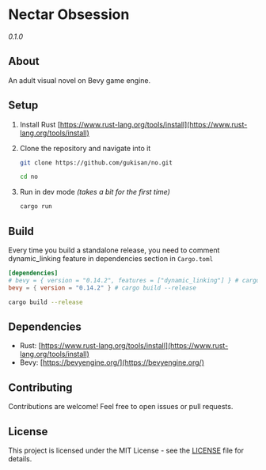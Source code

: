 # Nectar Obsession

_0.1.0_

## About

An adult visual novel on Bevy game engine.

## Setup

1. Install Rust [https://www.rust-lang.org/tools/install](https://www.rust-lang.org/tools/install)

2. Clone the repository and navigate into it

    ```bash
    git clone https://github.com/gukisan/no.git

    cd no
    ```

3. Run in dev mode _(takes a bit for the first time)_
    ```bash
    cargo run
    ```

## Build

Every time you build a standalone release, you need to comment dynamic_linking feature in dependencies section in `Cargo.toml`

```toml
[dependencies]
# bevy = { version = "0.14.2", features = ["dynamic_linking"] } # cargo run
bevy = { version = "0.14.2" } # cargo build --release
```

```bash
cargo build --release
```

## Dependencies

-   Rust: [https://www.rust-lang.org/tools/install](https://www.rust-lang.org/tools/install)
-   Bevy: [https://bevyengine.org/](https://bevyengine.org/)

## Contributing

Contributions are welcome! Feel free to open issues or pull requests.

## License

This project is licensed under the MIT License - see the [LICENSE](LICENSE) file for details.
